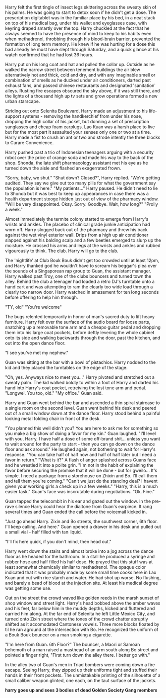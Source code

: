 Harry felt the first tingle of insect legs skittering across the sweaty skin of his palms. He was going to start to detox soon if he didn't get a dose. The prescription digitablet was in the familiar place by his bed, in a neat stack on top of his medical bag, under his wallet and eyeglasses case, with keyring draped smartly over the top. Harry chuckled at the fact that he always seemed to have the presence of mind to keep to his habits even when methadrenol, throbbing through his blood-brain barrier, prevented the formation of long term memory. He knew if he was hurting for a dose this bad already he must have slept through Saturday, and a quick glance at his watch confirmed that he had lost 36 hours.

Harry put on his long coat and hat and pulled the collar up. Outside as he walked the narrow street between tenement buildings the air blew alternatively hot and thick, cold and dry, and with any imaginable smell or combination of smells as he ducked under air conditioners, darted past exhaust fans, and passed chinese restaurants and designated 'sanitation' alleys. Rusting fire escapes obscured the sky above, if it was still there, and the lights of a thousand high up tv sets and grow operations formed a new urban starscape.

Striding out onto Selenita Boulevard, Harry made an adjustment to his life-support systems - removing the handkerchief from under his nose, dropping the high collar of his jacket, but donning a set of prescription sunglasses and cheap foam earplugs. Lao Kuan was a harsh place to live but for the most part it assaulted your senses only one or two at a time. Harry made a fist to crush an ant or two and strode intently the three blocks to Curare Convenience.

Harry pushed past a trio of Indonesian teenagers arguing with a security robot over the price of orange soda and made his way to the back of the shop. Shonda, the late shift pharmacology assistant met his eye as he turned down the aisle and flashed an exagerrated frown.

"Sorry, baby, we shut."
"Shut down? Closed?",  Harry replied.
"We're getting audited. They say we give out too many pills for what the government say the population is here."
"My patients..." Harry paused. He didn't need to lie to Shonda but it was best to keep up appearances in case there was a health department stooge hidden just out of view of the pharmacy window. "Will be very disappointed. Okay. Sorry. Goodbye. Wait, how long?"
"Prolly a week."

Almost immediately the termite colony started to emerge from Harry's wrists and ankles. The placebo of clinical grade junkie anticipation had worn off. Harry slogged back out of the pharmacy and threw his back against the wet vinyl exterior wall. Drips from a high up air conditioner slapped against his balding scalp and a few beetles emerged to slurp up the moisture. He crossed his arms and legs at the wrists and ankles and rubbed vigourously to think. The club. Harry will go to the club.

The 'nightlife' at Club Bouk Bouk didn't get too crowded until at least 12pm, and Harry thanked god he wouldn't have to scream his beggar's plea over the sounds of a Singaporean rap group to Guan, the assistant manager. Harry walked past Troy, one of the clubs bouncers and turned town the alley. Behind the club a teenager had loaded a retro DJ's turntable onto a hand cart and was attempting to ram the clearly too wide load through a clearly too narrow door. Harry watched in amazement for ten long seconds before offering to help him through.

"TY, old"
"You're welcome"

The bugs relented temporarily in honor of man's sacred duty to lift heavy furniture.  Harry felt over the surface of the audio board for loose parts, snatching up a removable tone arm and a cheapo guitar pedal and dropping them into his large coat pockets, before deftly levering the whole cabinet onto its side and walking backwards through the door, past the kitchen, and out into the open dance floor. 

"I see you've met my nephew."

Guan was sitting at the bar with a bowl of pistachios. Harry nodded to the kid and they placed the turntables on the edge of the stage.

"Oh, yes. Anyways nice to meet you..." Harry pivoted and stretched out a sweaty palm. The kid walked boldly to within a foot of Harry and darted his hand into Harry's coat pocket, retreiving the lost tone arm and pedal.
"Longwei. You too, old."
"My office." Guan said.

Harry and Guan went behind the bar and ascended a thin spiral staircase to a single room on the second level. Guan went behind his desk and peered out of a small window down at the dance floor. Harry stood behind a painful looking metal folding chair in front of the desk.

"You planned this well didn't you? You are here to ask me for something so you make a big show of doing a favor for my kin." Guan laughed. "I'll level with you, Harry, I have half a dose of some off-brand shit... unless you want to wait around for the party to start - then you can go down on the dance floor and ask around." He laughed again, not bothering to wait for Harry's response. "You can take half of half now and half of half later but I need a favor in return."
"What is it?"
A flash of anger splashed across Guans face and he wrestled it into a polite grin. "I'm not in the habit of explaining the favor before securing the promise that it will be done -  but for gweilo... It's simple. I need a package from a storehouse on Zhixin and Bo. I'll call them and tell them you're coming." 
"Can't we just do the standing deal? I havent given your working girls a check up in a few weeks."
"Harry, this is a much easier task." Guan's face was inscrutable during negotiations.
"Ok. Fine."

Guan tapped the telecombit in his ear and gazed out the window. In the pre-rave silence Harry could hear the dialtone from Guan's earpiece. It rang several times and Guan ended the call before the voicemail kicked in.

"Just go ahead Harry. Zixin and Bo streets, the southwest corner, 6th floor. I'll keep calling. And here." Guan opened a drawer in his desk and pulled out a small vial - half filled with tan liquid. 

"I'll fix here quick, if you don't mind, then head out."

Harry went down the stairs and almost broke into a jog across the dance floor as he headed for the bathroom. In a stall he produced a syringe and rubber hose and half filled his half dose. He prayed that this stuff was at least somewhat chemically similar to methadrenol. The opaque color indicated that it was probably made by some small time cooks here in Lao Kuan and cut with rice starch and water. He had shot up worse. No flushing, and barely a bead of blood at the injection site. At least his medical degree was getting some use.

Out on the street the crowd waved like golden reeds in the marsh sunset of shop window and street light. Harry's head bobbed above the amber waves and his feet, far below him in the muddy depths, kicked and fluttered and carried him along. At the far end of Selenita he left Little Mexico City, and turned onto Zixin street where the tones of the crowd chatter abruptly shifted as it accomodated Cantonese vowels. Three more blocks floated by til he ran aground at the intersection with Bo. He recognized the uniform of a Bouk Bouk bouncer on a man smoking a cigarette.

"I'm here from Guan. 6th Floor?"
The bouncer, a Maori or Samoan behemoth of a man raised a masthead of an arm south along Bo street and pointed a finger right, "First turn down the alley there. I better go with."

In the alley two of Guan's men in Triad bombers were coming down a fire escape. Seeing Harry, they zipped up their uniforms tight and stuffed their hands in their front pockets. The unmistakable printing of the silhouette of a small caliber weapon glinted, one each, on the taut surface of the jackets.

**harry goes up and sees 3 bodies of dead Golden Society Gang members**